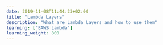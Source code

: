 ```yaml
---
date: 2019-11-08T11:44:23+02:00
title: "Lambda Layers"
description: "What are Lambda Layers and how to use them"
learning: ["BAWS Lambda"]
learning_weight: 800
---
```


